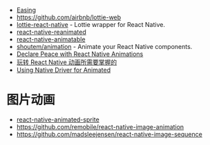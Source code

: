- [Easing](http://easings.net/zh-cn)
- https://github.com/airbnb/lottie-web
- [lottie-react-native](https://github.com/lottie-react-native/lottie-react-native) - Lottie wrapper for React Native.
- [react-native-reanimated](https://github.com/kmagiera/react-native-reanimated)
- [react-native-animatable](https://github.com/oblador/react-native-animatable)
- [shoutem/animation](https://github.com/shoutem/animation) - Animate your React Native components.
- [Declare Peace with React Native Animations](https://medium.com/shoutem/declare-peace-with-react-native-animations-e947332fa9b1)
- [玩转 React Native 动画所需要掌握的](https://medium.com/shoutem/declare-peace-with-react-native-animations-e947332fa9b1)
- [Using Native Driver for Animated](https://facebook.github.io/react-native/blog/2017/02/14/using-native-driver-for-animated.html)

# 图片动画
- [react-native-animated-sprite](https://github.com/micahrye/react-native-animated-sprite)
- https://github.com/remobile/react-native-image-animation
- https://github.com/madsleejensen/react-native-image-sequence
